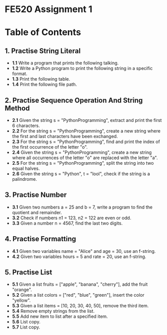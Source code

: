 # FE520 Assignment 1

# Table of Contents

## 1. Practise String Literal
- **1.1** Write a program that prints the following talking.
- **1.2** Write a Python program to print the following string in a specific format.
- **1.3** Print the following table.
- **1.4** Print the following file path.

## 2. Practise Sequence Operation And String Method
- **2.1** Given the string s = "PythonProgramming", extract and print the first 6 characters.
- **2.2** For the string s = "PythonProgramming", create a new string where the first and last characters have been exchanged.
- **2.3** For the string s = "PythonProgramming", find and print the index of the first occurrence of the letter "o".
- **2.4** Given the string s = "PythonProgramming", create a new string where all occurrences of the letter "o" are replaced with the letter "a".
- **2.5** For the string s = "PythonProgramming", split the string into two equal halves.
- **2.6** Given the string s = "Python", t = "lool", check if the string is a palindrome.

## 3. Practise Number
- **3.1** Given two numbers a = 25 and b = 7, write a program to find the quotient and remainder.
- **3.2** Check if numbers n1 = 123, n2 = 122 are even or odd.
- **3.3** Given a number n = 4567, find the last two digits.

## 4. Practise Formatting
- **4.1** Given two variables name = "Alice" and age = 30, use an f-string.
- **4.2** Given two variables hours = 5 and rate = 20, use an f-string.

## 5. Practise List
- **5.1** Given a list fruits = ["apple", "banana", "cherry"], add the fruit "orange".
- **5.2** Given a list colors = ["red", "blue", "green"], insert the color "yellow".
- **5.3** Given a list items = [10, 20, 30, 40, 50], remove the third item.
- **5.4** Remove empty strings from the list.
- **5.5** Add new item to list after a specified item.
- **5.6** List copy.
- **5.7** List copy.


